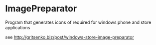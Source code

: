 # ImagePreparator
Program that generates icons of required for windows phone and store applications

see http://gritsenko.biz/post/windows-store-image-preparator
